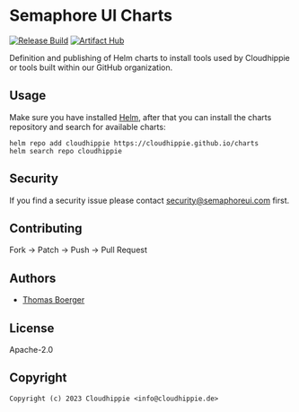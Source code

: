 # Semaphore UI Charts

[![Release Build](https://github.com/semaphoreui/charts/actions/workflows/release.yml/badge.svg)](https://github.com/semaphoreui/charts/actions/workflows/release.yml) [![Artifact Hub](https://img.shields.io/endpoint?url=https://artifacthub.io/badge/repository/cloudhippie)](https://artifacthub.io/packages/search?repo=cloudhippie)

Definition and publishing of Helm charts to install tools used by Cloudhippie or
tools built within our GitHub organization.

## Usage

Make sure you have installed [Helm][helm], after that you can install the charts
repository and search for available charts:

```console
helm repo add cloudhippie https://cloudhippie.github.io/charts
helm search repo cloudhippie
```

## Security

If you find a security issue please contact
[security@semaphoreui.com](mailto:security@semaphoreui.com) first.

## Contributing

Fork -> Patch -> Push -> Pull Request

## Authors

-   [Thomas Boerger](https://github.com/tboerger)

## License

Apache-2.0

## Copyright

```console
Copyright (c) 2023 Cloudhippie <info@cloudhippie.de>
```

[helm]: https://helm.sh
